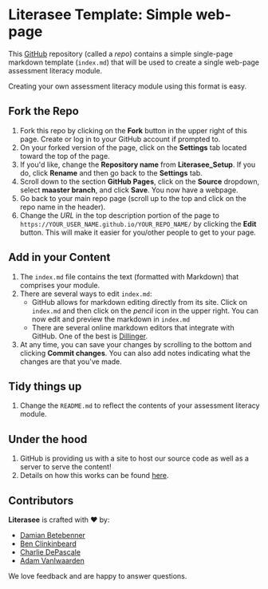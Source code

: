 # Literasee Template: Simple web-page

This [GitHub](https://www.github.com) repository (called a *repo*) contains a simple single-page markdown template (`index.md`) that will be
used to create a single web-page assessment literacy module.

Creating your own assessment literacy module using this format is easy.

## Fork the Repo

1. Fork this repo by clicking on the **Fork** button in the upper right of this page. Create or log in to your GitHub account if prompted to.
2. On your forked version of the page, click on the **Settings** tab located toward the top of the page.
3. If you'd like, change the **Repository name** from **Literasee_Setup**. If you do, click **Rename** and then go back to the **Settings** tab.
4. Scroll down to the section **GitHub Pages**, click on the **Source** dropdown,  select **maaster branch**, and click **Save**. You now have a webpage.
5. Go back to your main repo page (scroll up to the top and click on the repo name in the header).
6. Change the *URL* in the top description portion of the page to `https://YOUR_USER_NAME.github.io/YOUR_REPO_NAME/` by clicking the **Edit** button. This will make it easier for you/other people to get to your page.


## Add in your Content

1. The `index.md` file contains the text (formatted with Markdown) that comprises your module.
2. There are several ways to edit `index.md`:
    * GitHub allows for markdown editing directly from its site. Click on `index.md` and then click on the *pencil* icon in the upper right. You can now edit and preview the markdown in `index.md`
    * There are several online markdown editors that integrate with GitHub. One of the best is [Dillinger](dillinger.io).
3. At any time, you can save your changes by scrolling to the bottom and clicking **Commit changes**. You can also add notes indicating what the changes are that you've made.


## Tidy things up

1. Change the `README.md` to reflect the contents of your assessment literacy module.


## Under the hood

1. GitHub is providing us with a site to host our source code as well as a server to serve the content!
2. Details on how this works can be found [here](https://github.com/blog/2289-publishing-with-github-pages-now-as-easy-as-1-2-3).


## Contributors

**Literasee** is crafted with :heart: by:

* [Damian Betebenner](https://github.com/dbetebenner)
* [Ben Clinkinbeard](https://github.com/bclinkinbeard)
* [Charlie DePascale](https://github.com/cdepascale)
* [Adam VanIwaarden](https://github.com/adamvi)

We love feedback and are happy to answer questions.
